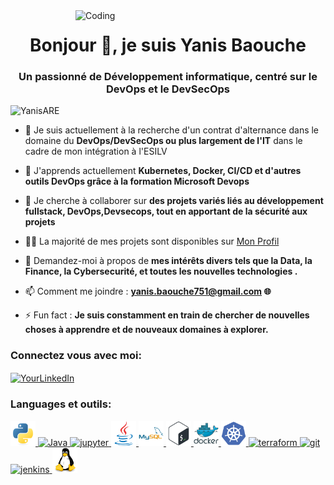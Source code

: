 <img align="right" alt="Coding" width="400" src="https://i.pinimg.com/originals/e4/26/70/e426702edf874b181aced1e2fa5c6cde.gif">
<h1 align="center">Bonjour 👋, je suis Yanis Baouche </h1>
<h3 align="center">Un passionné de Développement informatique, centré sur le DevOps et le DevSecOps </h3>

<p align="left"> <img src="https://komarev.com/ghpvc/?username=YanisARE&label=Profile%20views&color=0e75b6&style=flat" alt="YanisARE" /> </p>

- 🔭 Je suis actuellement à la recherche d'un contrat d'alternance dans le domaine du **DevOps/DevSecOps ou plus largement de l'IT** dans le cadre de mon intégration à l'ESILV

- 🌱 J'apprends actuellement **Kubernetes, Docker, CI/CD et d'autres outils DevOps grâce à la formation Microsoft Devops**

- 👯 Je cherche à collaborer sur **des projets variés liés au développement fullstack, DevOps,Devsecops, tout en apportant de la sécurité aux projets**

- 👨‍💻 La majorité de mes projets sont disponibles sur [Mon Profil](https://github.com/YanisARE)

- 💬 Demandez-moi à propos de **mes intérêts divers tels que la Data, la Finance, la Cybersecurité, et toutes les nouvelles technologies .**

- 📫 Comment me joindre : **yanis.baouche751@gmail.com 🌐**

- ⚡ Fun fact : **Je suis constamment en train de chercher de nouvelles choses à apprendre et de nouveaux domaines à explorer.**

<h3 align="left">Connectez vous avec moi:</h3>
<p align="left">
<a href="https://linkedin.com/in/yanisbaouche/" target="blank"><img align="center" src="https://raw.githubusercontent.com/rahuldkjain/github-profile-readme-generator/master/src/images/icons/Social/linked-in-alt.svg" alt="YourLinkedIn" height="30" width="40" /></a>

<h3 align="left">Languages et outils:</h3>
<p align="left"> 
<a href="https://www.python.org" target="_blank" rel="noreferrer"> <img src="https://raw.githubusercontent.com/devicons/devicon/master/icons/python/python-original.svg" alt="python" width="40" height="40"/> </a>
<a href="[https://www.oracle.com/fr/java/](https://www.oracle.com/fr/java/)" target="_blank" rel="noreferrer"> <img src="https://www.vectorlogo.zone/logos/java/java-icon.svg" alt="Java" width="40" height="40"/> </a>
<a href="https://jupyter.org/" target="_blank" rel="noreferrer"> <img src="https://www.vectorlogo.zone/logos/jupyter/jupyter-icon.svg" alt="jupyter" width="40" height="40"/> </a>
<a href="https://www.java.com" target="_blank" rel="noreferrer"> <img src="https://raw.githubusercontent.com/devicons/devicon/master/icons/java/java-original.svg" alt="java" width="40" height="40"/> </a>
<a href="https://www.mysql.com/" target="_blank" rel="noreferrer"> <img src="https://raw.githubusercontent.com/devicons/devicon/master/icons/mysql/mysql-original-wordmark.svg" alt="mysql" width="40" height="40"/> </a>
<a href="https://www.shell.com/" target="_blank" rel="noreferrer"> <img src="https://raw.githubusercontent.com/devicons/devicon/master/icons/bash/bash-original.svg" alt="bash shell" width="40" height="40"/> </a>
<a href="https://www.docker.com/" target="_blank" rel="noreferrer"> <img src="https://raw.githubusercontent.com/devicons/devicon/master/icons/docker/docker-original-wordmark.svg" alt="docker" width="40" height="40"/> </a>
<a href="https://kubernetes.io" target="_blank" rel="noreferrer"> <img src="https://raw.githubusercontent.com/devicons/devicon/master/icons/kubernetes/kubernetes-plain.svg" alt="kubernetes" width="40" height="40"/> </a>
<a href="https://www.terraform.io/" target="_blank" rel="noreferrer"> <img src="https://www.vectorlogo.zone/logos/terraformio/terraformio-icon.svg" alt="terraform" width="40" height="40"/> </a>
<a href="https://git-scm.com/" target="_blank" rel="noreferrer"> <img src="https://www.vectorlogo.zone/logos/git-scm/git-scm-icon.svg" alt="git" width="40" height="40"/> </a>
<a href="https://www.jenkins.io" target="_blank" rel="noreferrer"> <img src="https://www.vectorlogo.zone/logos/jenkins/jenkins-icon.svg" alt="jenkins" width="40" height="40"/> </a>
<a href="https://www.linux.org/" target="_blank" rel="noreferrer"> <img src="https://raw.githubusercontent.com/devicons/devicon/master/icons/linux/linux-original.svg" alt="linux" width="40" height="40"/> </a> 
</p>

<!--<h3 align="left">Mes statistiques Github:</h3>
<p>&nbsp;<img align="center" src="https://github-readme-stats.vercel.app/api?username=YanisARE&show_icons=true&locale=en" alt="YanisARE" /></p> -->
